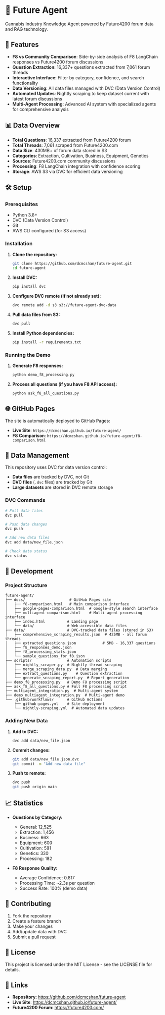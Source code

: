 # 🌿 Future Agent

Cannabis Industry Knowledge Agent powered by Future4200 forum data and RAG technology.

## 🚀 Features

- **F8 vs Community Comparison**: Side-by-side analysis of F8 LangChain responses vs Future4200 forum discussions
- **Question Extraction**: 16,337+ questions extracted from 7,061 forum threads
- **Interactive Interface**: Filter by category, confidence, and search functionality
- **Data Versioning**: All data files managed with DVC (Data Version Control)
- **Automated Updates**: Nightly scraping to keep dataset current with latest forum discussions
- **Multi-Agent Processing**: Advanced AI system with specialized agents for comprehensive analysis

## 📊 Data Overview

- **Total Questions**: 16,337 extracted from Future4200 forum
- **Total Threads**: 7,061 scraped from Future4200.com
- **Data Size**: 430MB+ of forum data stored in S3
- **Categories**: Extraction, Cultivation, Business, Equipment, Genetics
- **Sources**: Future4200.com community discussions
- **Processing**: F8 LangChain integration with confidence scoring
- **Storage**: AWS S3 via DVC for efficient data versioning

## 🛠️ Setup

### Prerequisites
- Python 3.8+
- DVC (Data Version Control)
- Git
- AWS CLI configured (for S3 access)

### Installation

1. **Clone the repository:**
   ```bash
   git clone https://github.com/dcmcshan/future-agent.git
   cd future-agent
   ```

2. **Install DVC:**
   ```bash
   pip install dvc
   ```

3. **Configure DVC remote (if not already set):**
   ```bash
   dvc remote add -d s3 s3://future-agent-dvc-data
   ```

4. **Pull data files from S3:**
   ```bash
   dvc pull
   ```

5. **Install Python dependencies:**
   ```bash
   pip install -r requirements.txt
   ```

### Running the Demo

1. **Generate F8 responses:**
   ```bash
   python demo_f8_processing.py
   ```

2. **Process all questions (if you have F8 API access):**
   ```bash
   python ask_f8_all_questions.py
   ```

## 🌐 GitHub Pages

The site is automatically deployed to GitHub Pages:

- **Live Site**: `https://dcmcshan.github.io/future-agent/`
- **F8 Comparison**: `https://dcmcshan.github.io/future-agent/f8-comparison.html`

## 📁 Data Management

This repository uses DVC for data version control:

- **Data files** are tracked by DVC, not Git
- **DVC files** (`.dvc` files) are tracked by Git
- **Large datasets** are stored in DVC remote storage

### DVC Commands

```bash
# Pull data files
dvc pull

# Push data changes
dvc push

# Add new data files
dvc add data/new_file.json

# Check data status
dvc status
```

## 🔧 Development

### Project Structure

```
future-agent/
├── docs/                    # GitHub Pages site
│   ├── f8-comparison.html   # Main comparison interface
│   ├── google-pages-comparison.html  # Google-style search interface
│   ├── multiagent-comparison.html    # Multi-agent processing interface
│   ├── index.html          # Landing page
│   └── data/               # Web-accessible data files
├── data/                   # DVC-tracked data files (stored in S3)
│   ├── comprehensive_scraping_results.json  # 425MB - all forum threads
│   ├── extracted_questions.json            # 5MB - 16,337 questions
│   ├── f8_responses_demo.json
│   ├── f8_processing_stats.json
│   └── sample_questions_for_f8.json
├── scripts/                # Automation scripts
│   ├── nightly_scraper.py  # Nightly thread scraping
│   ├── merge_scraping_data.py  # Data merging
│   ├── extract_questions.py    # Question extraction
│   └── generate_scraping_report.py  # Report generation
├── demo_f8_processing.py   # Demo F8 processing script
├── ask_f8_all_questions.py # Full F8 processing script
├── multiagent_integration.py  # Multi-agent system
├── demo_multiagent_integration.py  # Multi-agent demo
└── .github/workflows/      # GitHub Actions
    ├── github-pages.yml    # Site deployment
    └── nightly-scraping.yml  # Automated data updates
```

### Adding New Data

1. **Add to DVC:**
   ```bash
   dvc add data/new_file.json
   ```

2. **Commit changes:**
   ```bash
   git add data/new_file.json.dvc
   git commit -m "Add new data file"
   ```

3. **Push to remote:**
   ```bash
   dvc push
   git push origin main
   ```

## 📈 Statistics

- **Questions by Category:**
  - General: 12,525
  - Extraction: 1,456
  - Business: 663
  - Equipment: 600
  - Cultivation: 581
  - Genetics: 330
  - Processing: 182

- **F8 Response Quality:**
  - Average Confidence: 0.817
  - Processing Time: ~2.3s per question
  - Success Rate: 100% (demo data)

## 🤝 Contributing

1. Fork the repository
2. Create a feature branch
3. Make your changes
4. Add/update data with DVC
5. Submit a pull request

## 📄 License

This project is licensed under the MIT License - see the LICENSE file for details.

## 🔗 Links

- **Repository**: https://github.com/dcmcshan/future-agent
- **Live Site**: https://dcmcshan.github.io/future-agent/
- **Future4200 Forum**: https://future4200.com/